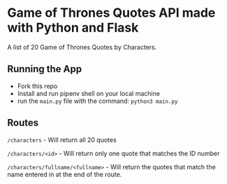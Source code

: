 # Game of Thrones Quotes API made with Python and Flask

A list of 20 Game of Thrones Quotes by Characters.

## Running the App

- Fork this repo
- Install and run pipenv shell on your local machine
- run the `main.py` file with the command: `python3 main.py`

## Routes

`/characters` - Will return all 20 quotes

`/characters/<id>` - Will return only one quote that matches the ID number

`/characters/fullname/<fullname>` - Will return the quotes that match the name entered in at the end of the route.

